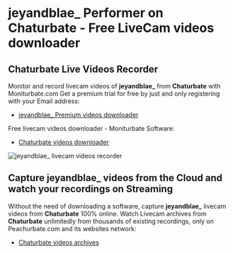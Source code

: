 # jeyandblae_ Performer on Chaturbate - Free LiveCam videos downloader

## Chaturbate Live Videos Recorder

Monitor and record livecam videos of **jeyandblae_** from **Chaturbate** with Moniturbate.com
Get a premium trial for free by just and only registering with your Email address:
* [jeyandblae_ Premium videos downloader](https://moniturbate.com/request-demo-licence-key.html)

Free livecam videos downloader - Moniturbate Software:
* [Chaturbate videos downloader](https://moniturbate.com/moniturbate-download-software.html)

![jeyandblae_ livecam videos recorder](https://peachurnet.com/templates/moniturbate-software.png)


## Capture jeyandblae_ videos from the Cloud and watch your recordings on Streaming

Without the need of downloading a software, capture **jeyandblae_** livecam videos from **Chaturbate** 100% online.
Watch Livecam archives from **Chaturbate** unlimitedly from thousands of existing recordings, only on Peachurbate.com and its websites network:
* [Chaturbate videos archives](https://peachurnet.com/)